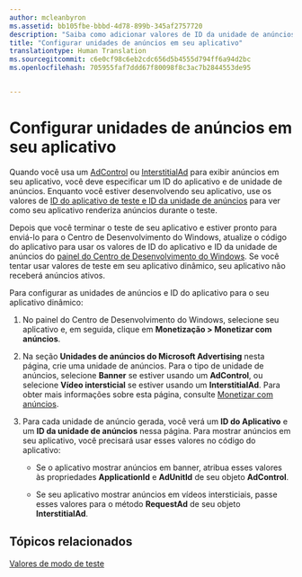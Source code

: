 ```yaml
---
author: mcleanbyron
ms.assetid: bb105fbe-bbbd-4d78-899b-345af2757720
description: "Saiba como adicionar valores de ID da unidade de anúncios e do aplicativo do painel do Centro de Desenvolvimento do Windows ao seu aplicativo antes de enviá-lo para a Loja."
title: "Configurar unidades de anúncios em seu aplicativo"
translationtype: Human Translation
ms.sourcegitcommit: c6e0cf98c6eb2cdc656d5b4555d794ff6a94d2bc
ms.openlocfilehash: 705955faf7ddd67f80098f8c3ac7b2844553de95


---
```


# Configurar unidades de anúncios em seu aplicativo




Quando você usa um [AdControl](https://msdn.microsoft.com/library/windows/apps/microsoft.advertising.winrt.ui.adcontrol.aspx) ou [InterstitialAd](https://msdn.microsoft.com/library/windows/apps/microsoft.advertising.winrt.ui.interstitialad.aspx) para exibir anúncios em seu aplicativo, você deve especificar um ID do aplicativo e de unidade de anúncios. Enquanto você estiver desenvolvendo seu aplicativo, use os valores de [ID do aplicativo de teste e ID da unidade de anúncios](test-mode-values.md) para ver como seu aplicativo renderiza anúncios durante o teste.

Depois que você terminar o teste de seu aplicativo e estiver pronto para enviá-lo para o Centro de Desenvolvimento do Windows, atualize o código do aplicativo para usar os valores de ID do aplicativo e ID da unidade de anúncios do [painel do Centro de Desenvolvimento do Windows](https://msdn.microsoft.com/library/windows/apps/mt170658.aspx). Se você tentar usar valores de teste em seu aplicativo dinâmico, seu aplicativo não receberá anúncios ativos.

Para configurar as unidades de anúncios e ID do aplicativo para o seu aplicativo dinâmico:

1.  No painel do Centro de Desenvolvimento do Windows, selecione seu aplicativo e, em seguida, clique em **Monetização > Monetizar com anúncios**.
2.  Na seção **Unidades de anúncios do Microsoft Advertising** nesta página, crie uma unidade de anúncios. Para o tipo de unidade de anúncios, selecione **Banner** se estiver usando um **AdControl**, ou selecione **Vídeo intersticial** se estiver usando um **InterstitialAd**. Para obter mais informações sobre esta página, consulte [Monetizar com anúncios](../publish/monetize-with-ads.md).

3.  Para cada unidade de anúncio gerada, você verá um **ID do Aplicativo** e um **ID da unidade de anúncios** nessa página. Para mostrar anúncios em seu aplicativo, você precisará usar esses valores no código do aplicativo:

    * Se o aplicativo mostrar anúncios em banner, atribua esses valores às propriedades **ApplicationId** e **AdUnitId** de seu objeto **AdControl**.

    * Se seu aplicativo mostrar anúncios em vídeos intersticiais, passe esses valores para o método **RequestAd** de seu objeto **InterstitialAd**.

 

## Tópicos relacionados

[Valores de modo de teste](test-mode-values.md)


 

 



<!--HONumber=Aug16_HO3-->


